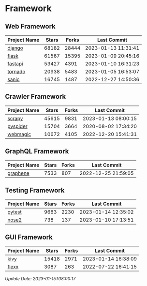 # Framework

## Web Framework
| Project Name | Stars | Forks | Last Commit |
| ------------ | ----- | ----- | ----------- |
| [django](https://github.com/django/django) | 68182 | 28444 | 2023-01-13 11:31:41 |
| [flask](https://github.com/pallets/flask) | 61567 | 15395 | 2023-01-09 20:45:16 |
| [fastapi](https://github.com/tiangolo/fastapi) | 53427 | 4391 | 2023-01-10 16:31:23 |
| [tornado](https://github.com/tornadoweb/tornado) | 20938 | 5483 | 2023-01-05 16:53:07 |
| [sanic](https://github.com/sanic-org/sanic) | 16745 | 1487 | 2022-12-27 14:50:36 |

## Crawler Framework
| Project Name | Stars | Forks | Last Commit |
| ------------ | ----- | ----- | ----------- |
| [scrapy](https://github.com/scrapy/scrapy) | 45615 | 9831 | 2023-01-13 08:00:15 |
| [pyspider](https://github.com/binux/pyspider) | 15704 | 3664 | 2020-08-02 17:34:20 |
| [webmagic](https://github.com/code4craft/webmagic) | 10672 | 4105 | 2022-12-20 15:41:31 |

## GraphQL Framework
| Project Name | Stars | Forks | Last Commit |
| ------------ | ----- | ----- | ----------- |
| [graphene](https://github.com/graphql-python/graphene) | 7533 | 807 | 2022-12-25 21:59:05 |

## Testing Framework
| Project Name | Stars | Forks | Last Commit |
| ------------ | ----- | ----- | ----------- |
| [pytest](https://github.com/pytest-dev/pytest) | 9683 | 2230 | 2023-01-14 12:35:02 |
| [nose2](https://github.com/nose-devs/nose2) | 738 | 137 | 2023-01-10 17:13:51 |

## GUI Framework
| Project Name | Stars | Forks | Last Commit |
| ------------ | ----- | ----- | ----------- |
| [kivy](https://github.com/kivy/kivy) | 15418 | 2971 | 2023-01-14 16:38:09 |
| [flexx](https://github.com/flexxui/flexx) | 3087 | 263 | 2022-07-22 16:41:15 |

*Update Date: 2023-01-15T08:00:17*